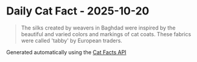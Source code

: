 # Daily Cat Fact - 2025-10-20

> The silks created by weavers in Baghdad were inspired by the beautiful and varied colors and markings of cat coats. These fabrics were called 'tabby' by European traders.

Generated automatically using the [Cat Facts API](https://catfact.ninja)
